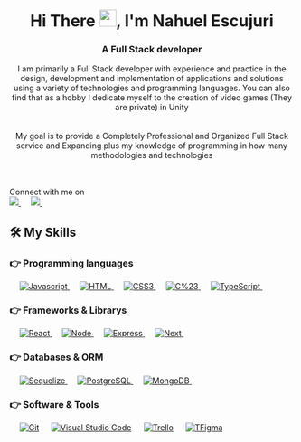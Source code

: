 <h1 align="center">Hi There <img src="https://github.com/abdoachhoubi/abdoachhoubi/blob/main/gifs/Hi.gif" width="30">, I'm Nahuel Escujuri</h1>
<h3 align="center">A Full Stack developer</h3>

<div align="center">
  I am primarily a Full Stack developer with experience and practice in the design, development and implementation of applications and solutions using a variety of technologies and programming languages.
You can also find that as a hobby I dedicate myself to the creation of video games (They are private) in Unity
<br />
<br />
<br />
  My goal is to provide a Completely Professional and Organized Full Stack service and Expanding
 plus my knowledge of programming in how many methodologies and technologies
</div>
<br />
<br />

<p>Connect with me on
<br>
  
<a target="_blank" href="https://www.linkedin.com/in/nahuel-escujuri-148044264/">
  <img src="https://img.shields.io/badge/-LinkedIn-0077B5?style=for-the-badge&logo=Linkedin&logoColor=white">
  </img>
</a>
&emsp;

<a target="_blank" href="mailto:nahuelescujurideveloper@gmail.com">
  <img src="https://img.shields.io/badge/-Gmail-D14836?style=for-the-badge&logo=Gmail&logoColor=white">
  </img>
</a>
&emsp;



## 🛠️ My Skills

### 👉 Programming languages

<p align="left"> 
  &emsp;

<a href="https://dart.dev/">
   <img alt="Javascript" src="https://img.shields.io/badge/JavaScript-F7DF1E?style=for-the-badge&logo=javascript&logoColor=black"/>
</a>
&emsp;

<a href="https://python.org/">
    <img alt="HTML" src="https://img.shields.io/badge/HTML5-E34F26?style=for-the-badge&logo=html5&logoColor=white"/>
</a>
&emsp;

<a href="https://www.java.com/en/">
    <img alt="CSS3" src="https://img.shields.io/badge/CSS3-1572B6?style=for-the-badge&logo=css3&logoColor=white"/>
</a>
&emsp;

<a href="https://www.java.com/en/">
    <img alt="C%23" src="https://img.shields.io/badge/C%23-663399?style=for-the-badge&logo=c-sharp&logoColor=white"/>
</a>
&emsp;
 
<a href="https://www.java.com/en/">
    <img alt="TypeScript" src="https://img.shields.io/badge/TypeScript-007ACC?style=for-the-badge&logo=typescript&logoColor=white"/>
</a>
&emsp;

</p>


### 👉 Frameworks & Librarys
<p align="left"> 
&emsp;
  
  <a href="https://flutter.dev/" target="_blank"> 
     <img alt="React" src="https://img.shields.io/badge/React-20232A?style=for-the-badge&logo=react&logoColor=61DAFB">
   </a>
  &emsp;
  
  <a href="https://flutter.dev/" target="_blank"> 
     <img alt="Node" src="https://img.shields.io/badge/Node.js-43853D?style=for-the-badge&logo=node.js&logoColor=white">
   </a>
  &emsp;
  
  <a href="https://flutter.dev/" target="_blank"> 
     <img alt="Express" src="https://img.shields.io/badge/Express.js-404D59?style=for-the-badge">
   </a>
  &emsp;
  
  <a href="https://flutter.dev/" target="_blank"> 
     <img alt="Next" src="https://img.shields.io/badge/Next.js-303c48?style=for-the-badge">
   </a>
  &emsp;
</p>

### 👉 Databases & ORM
<p align="left">
  &emsp;
  
  <a href="https://www.mysql.com/">
      <img alt="Sequelize" src="https://img.shields.io/badge/sequelize-323330?style=for-the-badge&logo=sequelize&logoColor=blue">
  </a>
  &emsp;
  
  <a href="https://www.mysql.com/">
      <img alt="PostgreSQL" src="https://img.shields.io/badge/PostgreSQL-316192?style=for-the-badge&logo=postgresql&logoColor=white">
  </a>
  &emsp;
  
  <a href="https://www.mysql.com/">
      <img alt="MongoDB" src="https://img.shields.io/badge/MongoDB-4EA94B?style=for-the-badge&logo=mongodb&logoColor=white">
  </a>
  &emsp;
</p>

 ### 👉 Software & Tools
 
<p>
  &emsp;
    <a href="#"><img alt="Git" src="https://img.shields.io/badge/Git-F05032?style=for-the-badge&logo=git&logoColor=white"></a>
  &emsp;
    <a href="#"><img alt="Visual Studio Code" src="https://img.shields.io/badge/Visual_Studio_Code-0078D4?style=for-the-badge&logo=visual%20studio%20code&logoColor=white"></a>
    &emsp;
    <a href="#"><img alt="Trello" src="https://img.shields.io/badge/Trello-0052CC?style=for-the-badge&logo=trello&logoColor=white"></a>
    &emsp;
     <a href="#"><img alt="TFigma" src="https://img.shields.io/badge/Figma-F24E1E?style=for-the-badge&logo=figma&logoColor=white"></a>
    &emsp; 
    
</p>
